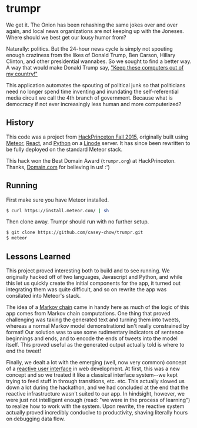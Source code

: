 # trumpr

We get it. The Onion has been rehashing the same jokes over and over again, 
and local news organizations are not keeping up with the Joneses. Where 
should we best get our lousy humor from?

Naturally: politics. But the 24-hour news cycle is simply not spouting enough
craziness from the likes of Donald Trump, Ben Carson, Hillary Clinton, and 
other presidential wannabes. So we sought to find a better way. A way that 
would make Donald Trump say, ["Keep these computers out of my country!"][computers]

This application automates the spouting of political junk so that politicians 
need no longer spend time inventing and inundating the self-referential media 
circuit we call the 4th branch of government. Because what is democracy if 
not ever increasingly less human and more computerized?

## History

This code was a project from [HackPrinceton Fall 2015][hp], originally built using 
[Meteor][], [React][], and [Python][] on a [Linode][] server. It has since been 
rewritten to be fully deployed on the standard Meteor stack.

This hack won the Best Domain Award (`trumpr.org`) at HackPrinceton. Thanks,
[Domain.com][dc] for believing in us! :')

[hp]: http://hackprinceton.com
[meteor]: https://www.meteor.com
[react]: http://facebook.github.io/react/
[python]: https://www.python.org
[linode]: http://linode.com
[computers]: http://www.theverge.com/2015/12/7/9869308/donald-trump-close-up-the-internet-bill-gates
[dc]: http://domain.com/

## Running

First make sure you have Meteor installed.

```bash
$ curl https://install.meteor.com/ | sh
```

Then clone away. Trumpr should run with no further setup.

```bash
$ git clone https://github.com/casey-chow/trumpr.git
$ meteor
```

## Lessons Learned

This project proved interesting both to build and to see running. We originally
hacked off of two languages, Javascript and Python, and while this let us
quickly create the initial components for the app, it turned out integrating them
was quite difficult, and so on rewrite the app was consilated into Meteor's stack.

The idea of a [Markov chain][markov] came in handy here as much of the logic of this 
app comes from Markov chain computations. One thing that proved challenging was taking 
the generated text and turning them into tweets, whereas a normal Markov model 
demonstrationd isn't really constrained by format! Our solution was to use some
rudimentary indicators of sentence beginnings and ends, and to encode the ends of
tweets into the model itself. This proved useful as the generated output actually
told is where to end the tweet!

[markov]: https://en.wikipedia.org/wiki/Markov_model

Finally, we dealt a lot with the emerging (well, now very common) concept of a
[reactive user interface][reactive] in web development. At first, this was a new 
concept and so we treated it like a classical interface system--we kept trying 
to feed stuff in through transitions, etc. etc. This actually slowed us down a lot 
during the hackathon, and we had concluded at the end that the reactive 
infrastructure wasn't suited to our app. In hindsight, however, we were just
not intelligent enough (read: "we were in the process of learning") to realize
how to work with the system. Upon rewrite, the reactive system actually proved
incredibly conducive to productivity, shaving literally hours on debugging
data flow.

[reactive]: https://facebook.github.io/react/blog/2013/06/05/why-react.html
